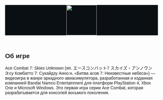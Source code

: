 <html>
  <body style="font-family:arial;">
  <header style="background-color:#0a0f13; color:blue;"> 
     <img src="https://i.redd.it/vw2q2e5va1561.jpg" height="100px" width="100px"/>
    </header>
  <h2>Об игре</h2>
    <p>Ace Combat 7: Skies Unknown (яп. エースコンバット7 スカイズ・アンノウン Э:су Комбатто 7: Сукайдзу Анно:н, «Битва асов 7: Неизвестные небеса») — видеоигра в жанре аркадного авиасимулятора, разработанная и изданная компанией Bandai Namco Entertainment для платформ PlayStation 4, Xbox One и Microsoft Windows. Это первая игра серии Ace Combat, которая разрабатывается для консолей восьмого поколения.</p>
  <footer style="background-color:black">
    </footer>
  </body>
    </html>
